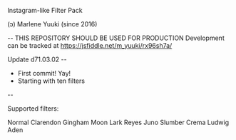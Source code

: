 Instagram-like Filter Pack

(ↄ) Marlene Yuuki (since 2016)

-- THIS REPOSITORY SHOULD BE USED FOR PRODUCTION
Development can be tracked at
https://jsfiddle.net/m_yuuki/rx96sh7a/

Update d71.03.02 --

- First commit! Yay!
- Starting with ten filters

--

Supported filters:

Normal
Clarendon
Gingham
Moon
Lark
Reyes
Juno
Slumber
Crema
Ludwig
Aden